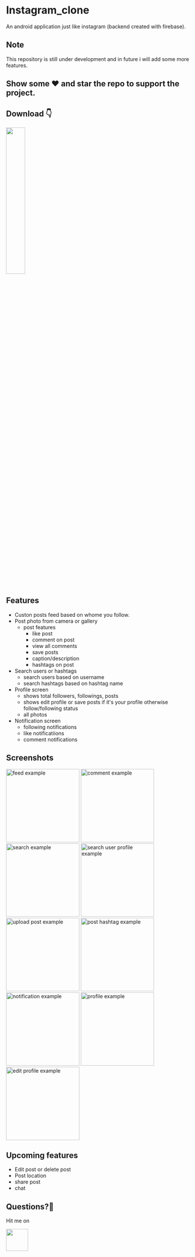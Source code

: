 #  Instagram_clone
   An android application just like instagram (backend created with firebase).

## Note
   This repository is still under development and in future i will add some more features.

## Show some :heart: and star the repo to support the project.

## Download <span>&#128071;</span>
   <a href="https://github.com/Rohit-Masiwal/Instagram_clone/releases/download/v1.0/Instagram.Clone.apk"><img src="https://user-images.githubusercontent.com/81458873/114413763-e6561680-9bcb-11eb-9d41-64c9d1414c90.png" width="32%" /></a>

## Features

 * Custon posts feed based on whome you follow.
 * Post photo from camera or gallery
   * post features
     * like post
     * comment on post
     * view all comments
     * save posts
     * caption/description
     * hashtags on post
 * Search users or hashtags
   * search users based on username
   * search hashtags based on hashtag name
 * Profile screen
   * shows total followers, followings, posts
   * shows edit profile or save posts if it's your profile otherwise follow/following status
   * all photos
 * Notification screen
   * following notifications
   * like notificatiions
   * comment notifications
  
## Screenshots
  
   <p>
  
   <img src="https://user-images.githubusercontent.com/81458873/113546709-22a4d800-960a-11eb-8662-a3be3213b135.jpg" alt="feed example" width = "200">
  
   <img src="https://user-images.githubusercontent.com/81458873/113546850-70214500-960a-11eb-8b94-ffe057361246.jpg" alt="comment example" width = "200">
  
   <img src="https://user-images.githubusercontent.com/81458873/113546911-8d561380-960a-11eb-9385-1f8bd60c0636.jpg" alt="search example" width = "200">
  
   <img src="https://user-images.githubusercontent.com/81458873/113546940-9f37b680-960a-11eb-8c62-cffc448c7770.jpg" alt="search user profile example" width = "200" >
  
   <img src="https://user-images.githubusercontent.com/81458873/113546970-b080c300-960a-11eb-9205-60d8f25bb843.jpg" alt="upload post example" width = "200" >
  
   <img src="https://user-images.githubusercontent.com/81458873/113549659-6a7a2e00-960f-11eb-9cfd-b9ba360a5c97.jpg" alt="post hashtag example" width = "200" >
  
   <img src="https://user-images.githubusercontent.com/81458873/113546990-ba0a2b00-960a-11eb-934e-010b7a7f9155.jpg" alt="notification example" width = "200">
  
   <img src="https://user-images.githubusercontent.com/81458873/113547022-c68e8380-960a-11eb-8f35-12bad6128f2b.jpg" alt="profile example" width = "200">
  
   <img src="https://user-images.githubusercontent.com/81458873/113547046-d017eb80-960a-11eb-947d-fb3365639e62.jpg" alt="edit profile example" width = "200" >
  
   </p>
  
## Upcoming features
   * Edit post or delete post
   * Post location
   * share post
   * chat
  
## Questions?🤔
 
   Hit me on 
 
   <a href="https://www.linkedin.com/in/rohitmasiwal/"><img src="https://user-images.githubusercontent.com/35039342/55471530-94b34280-5627-11e9-8c0e-6fe86a8406d6.png" width="60"></a>
